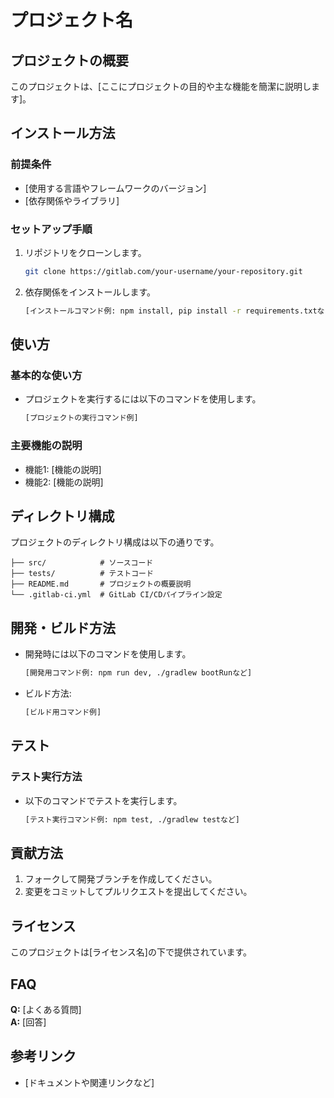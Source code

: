 # プロジェクト名

## プロジェクトの概要
このプロジェクトは、[ここにプロジェクトの目的や主な機能を簡潔に説明します]。

## インストール方法
### 前提条件
- [使用する言語やフレームワークのバージョン]
- [依存関係やライブラリ]

### セットアップ手順
1. リポジトリをクローンします。
   ```bash
   git clone https://gitlab.com/your-username/your-repository.git
   ```
2. 依存関係をインストールします。
   ```bash
   [インストールコマンド例: npm install, pip install -r requirements.txtなど]
   ```

## 使い方
### 基本的な使い方
- プロジェクトを実行するには以下のコマンドを使用します。
   ```bash
   [プロジェクトの実行コマンド例]
   ```

### 主要機能の説明
- 機能1: [機能の説明]
- 機能2: [機能の説明]

## ディレクトリ構成
プロジェクトのディレクトリ構成は以下の通りです。

```plaintext
├── src/            # ソースコード
├── tests/          # テストコード
├── README.md       # プロジェクトの概要説明
└── .gitlab-ci.yml  # GitLab CI/CDパイプライン設定
```

## 開発・ビルド方法
- 開発時には以下のコマンドを使用します。
   ```bash
   [開発用コマンド例: npm run dev, ./gradlew bootRunなど]
   ```
- ビルド方法:
   ```bash
   [ビルド用コマンド例]
   ```

## テスト
### テスト実行方法
- 以下のコマンドでテストを実行します。
   ```bash
   [テスト実行コマンド例: npm test, ./gradlew testなど]
   ```

## 貢献方法
1. フォークして開発ブランチを作成してください。
2. 変更をコミットしてプルリクエストを提出してください。

## ライセンス
このプロジェクトは[ライセンス名]の下で提供されています。

## FAQ
**Q:** [よくある質問]  
**A:** [回答]

## 参考リンク
- [ドキュメントや関連リンクなど]
